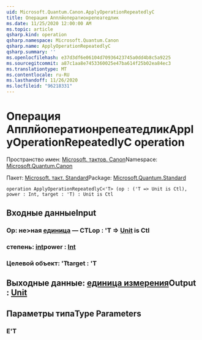 ```yaml
---
uid: Microsoft.Quantum.Canon.ApplyOperationRepeatedlyC
title: Операция Апплйоператионрепеатедлик
ms.date: 11/25/2020 12:00:00 AM
ms.topic: article
qsharp.kind: operation
qsharp.namespace: Microsoft.Quantum.Canon
qsharp.name: ApplyOperationRepeatedlyC
qsharp.summary: ''
ms.openlocfilehash: e37d3df6e06104d70936423745a0dd4b8c5a9225
ms.sourcegitcommit: a87c1aa8e7453360025e47ba614f25b02ea84ec3
ms.translationtype: MT
ms.contentlocale: ru-RU
ms.lasthandoff: 11/26/2020
ms.locfileid: "96218331"
---
```

# <a name="applyoperationrepeatedlyc-operation"></a><span data-ttu-id="ec1ab-102">Операция Апплйоператионрепеатедлик</span><span class="sxs-lookup"><span data-stu-id="ec1ab-102">ApplyOperationRepeatedlyC operation</span></span>

<span data-ttu-id="ec1ab-103">Пространство имен: [Microsoft. тактов. Canon](xref:Microsoft.Quantum.Canon)</span><span class="sxs-lookup"><span data-stu-id="ec1ab-103">Namespace: [Microsoft.Quantum.Canon](xref:Microsoft.Quantum.Canon)</span></span>

<span data-ttu-id="ec1ab-104">Пакет: [Microsoft. такт. Standard](https://nuget.org/packages/Microsoft.Quantum.Standard)</span><span class="sxs-lookup"><span data-stu-id="ec1ab-104">Package: [Microsoft.Quantum.Standard](https://nuget.org/packages/Microsoft.Quantum.Standard)</span></span>




```qsharp
operation ApplyOperationRepeatedlyC<'T> (op : ('T => Unit is Ctl), power : Int, target : 'T) : Unit is Ctl
```


## <a name="input"></a><span data-ttu-id="ec1ab-105">Входные данные</span><span class="sxs-lookup"><span data-stu-id="ec1ab-105">Input</span></span>

### <a name="op--t--unit--is-ctl"></a><span data-ttu-id="ec1ab-106">Op: не>ная [единица](xref:microsoft.quantum.lang-ref.unit)  — CTL</span><span class="sxs-lookup"><span data-stu-id="ec1ab-106">op : 'T => [Unit](xref:microsoft.quantum.lang-ref.unit)  is Ctl</span></span>




### <a name="power--int"></a><span data-ttu-id="ec1ab-107">степень: [int](xref:microsoft.quantum.lang-ref.int)</span><span class="sxs-lookup"><span data-stu-id="ec1ab-107">power : [Int](xref:microsoft.quantum.lang-ref.int)</span></span>




### <a name="target--t"></a><span data-ttu-id="ec1ab-108">Целевой объект: 'T</span><span class="sxs-lookup"><span data-stu-id="ec1ab-108">target : 'T</span></span>





## <a name="output--unit"></a><span data-ttu-id="ec1ab-109">Выходные данные: [единица измерения](xref:microsoft.quantum.lang-ref.unit)</span><span class="sxs-lookup"><span data-stu-id="ec1ab-109">Output : [Unit](xref:microsoft.quantum.lang-ref.unit)</span></span>



## <a name="type-parameters"></a><span data-ttu-id="ec1ab-110">Параметры типа</span><span class="sxs-lookup"><span data-stu-id="ec1ab-110">Type Parameters</span></span>

### <a name="t"></a><span data-ttu-id="ec1ab-111">Е</span><span class="sxs-lookup"><span data-stu-id="ec1ab-111">'T</span></span>

